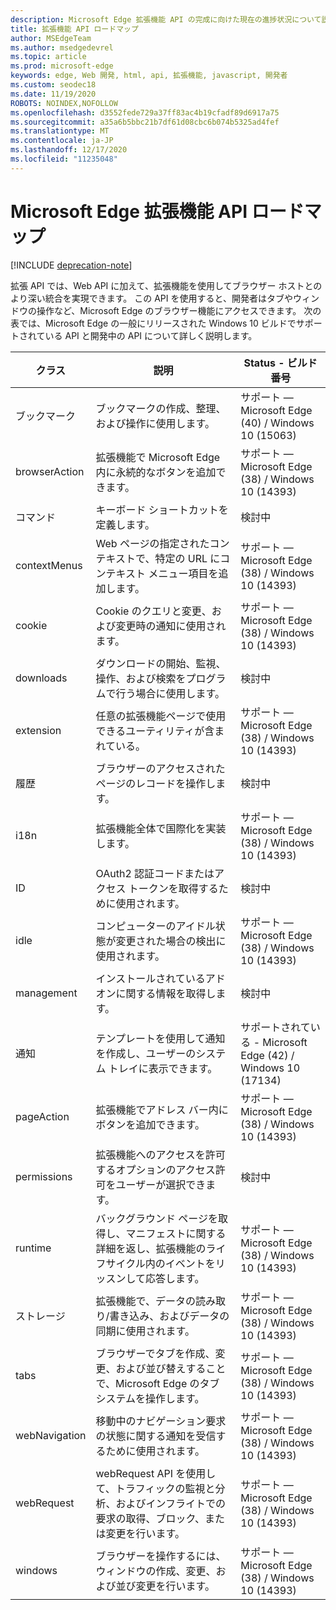 ```yaml
---
description: Microsoft Edge 拡張機能 API の完成に向けた現在の進捗状況について説明します。
title: 拡張機能 API ロードマップ
author: MSEdgeTeam
ms.author: msedgedevrel
ms.topic: article
ms.prod: microsoft-edge
keywords: edge, Web 開発, html, api, 拡張機能, javascript, 開発者
ms.custom: seodec18
ms.date: 11/19/2020
ROBOTS: NOINDEX,NOFOLLOW
ms.openlocfilehash: d3552fede729a37ff83ac4b19cfadf89d6917a75
ms.sourcegitcommit: a35a6b5bbc21b7df61d08cbc6b074b5325ad4fef
ms.translationtype: MT
ms.contentlocale: ja-JP
ms.lasthandoff: 12/17/2020
ms.locfileid: "11235048"
---
```

# Microsoft Edge 拡張機能 API ロードマップ  

[!INCLUDE [deprecation-note](../includes/deprecation-note.md)]  

拡張 API では、Web API に加えて、拡張機能を使用してブラウザー ホストとのより深い統合を実現できます。 この API を使用すると、開発者はタブやウィンドウの操作など、Microsoft Edge のブラウザー機能にアクセスできます。 次の表では、Microsoft Edge の一般にリリースされた Windows 10 ビルドでサポートされている API と開発中の API について詳しく説明します。


|     クラス     |                                                              説明                                                              |                Status - ビルド番号                 |
|---------------|---------------------------------------------------------------------------------------------------------------------------------------|------------------------------------------------------|
|   ブックマーク   |                                          ブックマークの作成、整理、および操作に使用します。                                          | サポート — Microsoft Edge (40) / Windows 10 (15063) |
| browserAction |                                 拡張機能で Microsoft Edge 内に永続的なボタンを追加できます。                                  | サポート — Microsoft Edge (38) / Windows 10 (14393) |
| コマンド      |                                                      キーボード ショートカットを定義します。                                                      | 検討中
| contextMenus  |                           Web ページの指定されたコンテキストで、特定の URL にコンテキスト メニュー項目を追加します。                            | サポート — Microsoft Edge (38) / Windows 10 (14393) |
|    cookie    |                                 Cookie のクエリと変更、および変更時の通知に使用されます。                                 | サポート — Microsoft Edge (38) / Windows 10 (14393) |
|   downloads   |                           ダウンロードの開始、監視、操作、および検索をプログラムで行う場合に使用します。                           |                 検討中                  |
|   extension   |                                      任意の拡張機能ページで使用できるユーティリティが含まれている。                                       | サポート — Microsoft Edge (38) / Windows 10 (14393) |
|    履歴    |                                         ブラウザーのアクセスされたページのレコードを操作します。                                         |                 検討中                  |
|     i18n      |                                         拡張機能全体で国際化を実装します。                                          | サポート — Microsoft Edge (38) / Windows 10 (14393) |
|   ID    |                                       OAuth2 認証コードまたはアクセス トークンを取得するために使用されます。                                       |                 検討中                  |
|     idle      |                                       コンピューターのアイドル状態が変更された場合の検出に使用されます。                                        | サポート — Microsoft Edge (38) / Windows 10 (14393) |
|  management   |                                              インストールされているアドオンに関する情報を取得します。                                                |                 検討中                  |
| 通知 |                      テンプレートを使用して通知を作成し、ユーザーのシステム トレイに表示できます。                      | サポートされている - Microsoft Edge (42) / Windows 10 (17134) |
|  pageAction   |                                      拡張機能でアドレス バー内にボタンを追加できます。                                       | サポート — Microsoft Edge (38) / Windows 10 (14393) |
|  permissions  |                   拡張機能へのアクセスを許可するオプションのアクセス許可をユーザーが選択できます。                   |                 検討中                  |
|    runtime    | バックグラウンド ページを取得し、マニフェストに関する詳細を返し、拡張機能のライフサイクル内のイベントをリッスンして応答します。 | サポート — Microsoft Edge (38) / Windows 10 (14393) |
|    ストレージ    |                                      拡張機能で、データの読み取り/書き込み、およびデータの同期に使用されます。                                       | サポート — Microsoft Edge (38) / Windows 10 (14393) |
|     tabs      |                ブラウザーでタブを作成、変更、および並び替えすることで、Microsoft Edge のタブ システムを操作します。                | サポート — Microsoft Edge (38) / Windows 10 (14393) |
| webNavigation |                           移動中のナビゲーション要求の状態に関する通知を受信するために使用されます。                            | サポート — Microsoft Edge (38) / Windows 10 (14393) |
|  webRequest   |        webRequest API を使用して、トラフィックの監視と分析、およびインフライトでの要求の取得、ブロック、または変更を行います。        | サポート — Microsoft Edge (38) / Windows 10 (14393) |
|    windows    |                              ブラウザーを操作するには、ウィンドウの作成、変更、および並び変更を行います。                              | サポート — Microsoft Edge (38) / Windows 10 (14393) |
